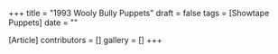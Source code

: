 +++
title = "1993 Wooly Bully Puppets"
draft = false
tags = [Showtape Puppets]
date = ""

[Article]
contributors = []
gallery = []
+++
